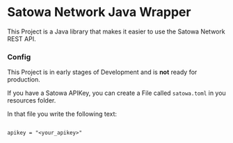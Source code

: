 # Satowa Network Java Wrapper

This Project is a Java library that makes it easier to use the Satowa Network REST API.

### Config

This Project is in early stages of Development and is **not** ready for production.

If you have a Satowa APIKey, you can create a File called ```satowa.toml``` in you resources folder.

In that file you write the following text:

```

apikey = "<your_apikey>"

```
